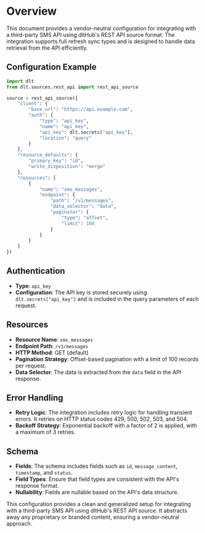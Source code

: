 # Overview

This document provides a vendor-neutral configuration for integrating with a third-party SMS API using dltHub's REST API source format. The integration supports full refresh sync types and is designed to handle data retrieval from the API efficiently.

## Configuration Example

```python
import dlt
from dlt.sources.rest_api import rest_api_source

source = rest_api_source({
    "client": {
        "base_url": "https://api.example.com",
        "auth": {
            "type": "api_key",
            "name": "api_key",
            "api_key": dlt.secrets["api_key"],
            "location": "query"
        }
    },
    "resource_defaults": {
        "primary_key": "id",
        "write_disposition": "merge"
    },
    "resources": [
        {
            "name": "sms_messages",
            "endpoint": {
                "path": "/v1/messages",
                "data_selector": "data",
                "paginator": {
                    "type": "offset",
                    "limit": 100
                }
            }
        }
    ]
})
```

## Authentication

- **Type**: `api_key`
- **Configuration**: The API key is stored securely using `dlt.secrets["api_key"]` and is included in the query parameters of each request.

## Resources

- **Resource Name**: `sms_messages`
- **Endpoint Path**: `/v1/messages`
- **HTTP Method**: GET (default)
- **Pagination Strategy**: Offset-based pagination with a limit of 100 records per request.
- **Data Selector**: The data is extracted from the `data` field in the API response.

## Error Handling

- **Retry Logic**: The integration includes retry logic for handling transient errors. It retries on HTTP status codes 429, 500, 502, 503, and 504.
- **Backoff Strategy**: Exponential backoff with a factor of 2 is applied, with a maximum of 3 retries.

## Schema

- **Fields**: The schema includes fields such as `id`, `message_content`, `timestamp`, and `status`.
- **Field Types**: Ensure that field types are consistent with the API's response format.
- **Nullability**: Fields are nullable based on the API's data structure.

This configuration provides a clean and generalized setup for integrating with a third-party SMS API using dltHub's REST API source. It abstracts away any proprietary or branded content, ensuring a vendor-neutral approach.
